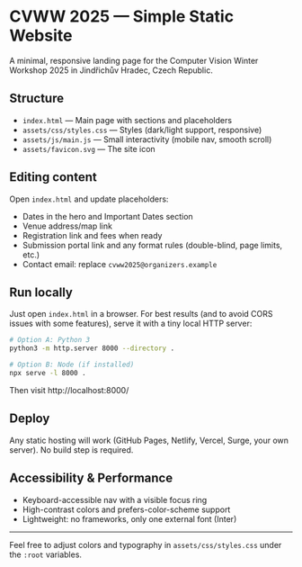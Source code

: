 # CVWW 2025 — Simple Static Website

A minimal, responsive landing page for the Computer Vision Winter Workshop 2025 in Jindřichův Hradec, Czech Republic.

## Structure

- `index.html` — Main page with sections and placeholders
- `assets/css/styles.css` — Styles (dark/light support, responsive)
- `assets/js/main.js` — Small interactivity (mobile nav, smooth scroll)
- `assets/favicon.svg` — The site icon

## Editing content

Open `index.html` and update placeholders:
- Dates in the hero and Important Dates section
- Venue address/map link
- Registration link and fees when ready
- Submission portal link and any format rules (double-blind, page limits, etc.)
- Contact email: replace `cvww2025@organizers.example`

## Run locally

Just open `index.html` in a browser. For best results (and to avoid CORS issues with some features), serve it with a tiny local HTTP server:

```bash
# Option A: Python 3
python3 -m http.server 8000 --directory .

# Option B: Node (if installed)
npx serve -l 8000 .
```

Then visit http://localhost:8000/

## Deploy

Any static hosting will work (GitHub Pages, Netlify, Vercel, Surge, your own server). No build step is required.

## Accessibility & Performance

- Keyboard-accessible nav with a visible focus ring
- High-contrast colors and prefers-color-scheme support
- Lightweight: no frameworks, only one external font (Inter)

---
Feel free to adjust colors and typography in `assets/css/styles.css` under the `:root` variables.
